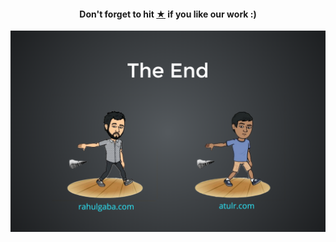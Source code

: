 #### <center> Don't forget to hit [★](https://github.com/master-atul/react-native-plus-plus) if you like our work :)

<div style="text-align:center">
  <img src="/assets/images/the-end.png" style="display:inline-block;">
</div>
